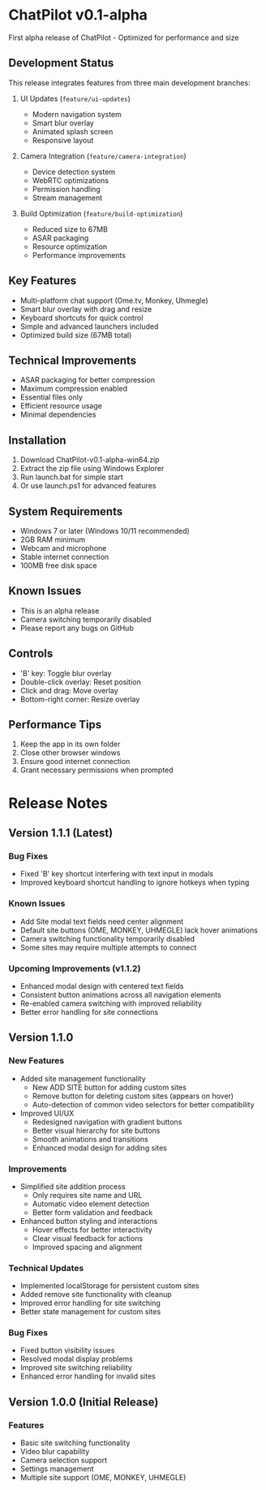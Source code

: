 # ChatPilot v0.1-alpha

First alpha release of ChatPilot - Optimized for performance and size

## Development Status
This release integrates features from three main development branches:

1. UI Updates (`feature/ui-updates`)
   - Modern navigation system
   - Smart blur overlay
   - Animated splash screen
   - Responsive layout

2. Camera Integration (`feature/camera-integration`)
   - Device detection system
   - WebRTC optimizations
   - Permission handling
   - Stream management

3. Build Optimization (`feature/build-optimization`)
   - Reduced size to 67MB
   - ASAR packaging
   - Resource optimization
   - Performance improvements

## Key Features
- Multi-platform chat support (Ome.tv, Monkey, Uhmegle)
- Smart blur overlay with drag and resize
- Keyboard shortcuts for quick control
- Simple and advanced launchers included
- Optimized build size (67MB total)

## Technical Improvements
- ASAR packaging for better compression
- Maximum compression enabled
- Essential files only
- Efficient resource usage
- Minimal dependencies

## Installation
1. Download ChatPilot-v0.1-alpha-win64.zip
2. Extract the zip file using Windows Explorer
3. Run launch.bat for simple start
4. Or use launch.ps1 for advanced features

## System Requirements
- Windows 7 or later (Windows 10/11 recommended)
- 2GB RAM minimum
- Webcam and microphone
- Stable internet connection
- 100MB free disk space

## Known Issues
- This is an alpha release
- Camera switching temporarily disabled
- Please report any bugs on GitHub

## Controls
- 'B' key: Toggle blur overlay
- Double-click overlay: Reset position
- Click and drag: Move overlay
- Bottom-right corner: Resize overlay

## Performance Tips
1. Keep the app in its own folder
2. Close other browser windows
3. Ensure good internet connection
4. Grant necessary permissions when prompted

# Release Notes

## Version 1.1.1 (Latest)

### Bug Fixes
- Fixed 'B' key shortcut interfering with text input in modals
- Improved keyboard shortcut handling to ignore hotkeys when typing

### Known Issues
- Add Site modal text fields need center alignment
- Default site buttons (OME, MONKEY, UHMEGLE) lack hover animations
- Camera switching functionality temporarily disabled
- Some sites may require multiple attempts to connect

### Upcoming Improvements (v1.1.2)
- Enhanced modal design with centered text fields
- Consistent button animations across all navigation elements
- Re-enabled camera switching with improved reliability
- Better error handling for site connections

## Version 1.1.0

### New Features
- Added site management functionality
  - New ADD SITE button for adding custom sites
  - Remove button for deleting custom sites (appears on hover)
  - Auto-detection of common video selectors for better compatibility
- Improved UI/UX
  - Redesigned navigation with gradient buttons
  - Better visual hierarchy for site buttons
  - Smooth animations and transitions
  - Enhanced modal design for adding sites

### Improvements
- Simplified site addition process
  - Only requires site name and URL
  - Automatic video element detection
  - Better form validation and feedback
- Enhanced button styling and interactions
  - Hover effects for better interactivity
  - Clear visual feedback for actions
  - Improved spacing and alignment

### Technical Updates
- Implemented localStorage for persistent custom sites
- Added remove site functionality with cleanup
- Improved error handling for site switching
- Better state management for custom sites

### Bug Fixes
- Fixed button visibility issues
- Resolved modal display problems
- Improved site switching reliability
- Enhanced error handling for invalid sites

## Version 1.0.0 (Initial Release)

### Features
- Basic site switching functionality
- Video blur capability
- Camera selection support
- Settings management
- Multiple site support (OME, MONKEY, UHMEGLE) 